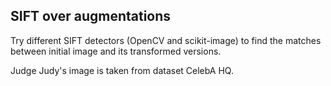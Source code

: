 ## SIFT over augmentations
Try different SIFT detectors (OpenCV and scikit-image) to find the matches between initial image and its transformed versions.

Judge Judy's image is taken from dataset CelebA HQ.
